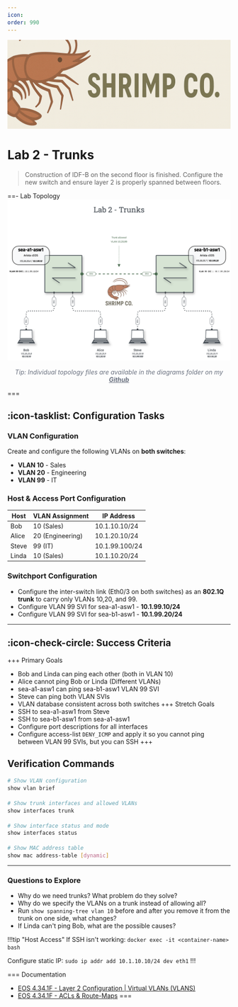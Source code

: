 ```yaml
---
icon:
order: 990
---
```

![](/static/network-academy/shrimpco/banner.png)

# Lab 2 - Trunks
> Construction of IDF-B on the second floor is finished. Configure the new switch and ensure layer 2 is properly spanned between floors.

==- Lab Topology
![](https://raw.githubusercontent.com/network-chadmin/containerlab/refs/heads/main/network-academy/shrimp-co/diagrams/02_trunks.png)

<p style="font-style: italic; color: #6b7280; font-size: 0.875rem; margin-top: 8px; text-align: center;">
<em>Tip: Individual topology files are available in the diagrams folder on my<strong><a href="https://github.com/network-chadmin/containerlab/tree/main/network-academy/shrimp-co/diagrams" style="color: #6b7280;"> Github</a></strong></em>
</p>
===

## :icon-tasklist: Configuration Tasks

### VLAN Configuration

Create and configure the following VLANs on **both switches**:

- **VLAN 10** - Sales
- **VLAN 20** - Engineering 
- **VLAN 99** - IT

### Host & Access Port Configuration

| **Host** | **VLAN Assignment** | **IP Address** |
|------|------|------|
| Bob | 10 (Sales) | 10.1.10.10/24 |
| Alice | 20 (Engineering) | 10.1.20.10/24 |
| Steve | 99 (IT) | 10.1.99.100/24 |
| Linda | 10 (Sales) | 10.1.10.20/24 |

### Switchport Configuration

- Configure the inter-switch link (Eth0/3 on both switches) as an **802.1Q trunk** to carry only VLANs 10,20, and 99.
- Configure VLAN 99 SVI for sea-a1-asw1 - **10.1.99.10/24**
- Configure VLAN 99 SVI for sea-b1-asw1 - **10.1.99.20/24**

---

## :icon-check-circle: Success Criteria

+++ Primary Goals
- Bob and Linda can ping each other (both in VLAN 10)
- Alice cannot ping Bob or Linda (Different VLANs)
- sea-a1-asw1 can ping sea-b1-asw1 VLAN 99 SVI
- Steve can ping both VLAN SVIs
- VLAN database consistent across both switches
+++ Stretch Goals
- SSH to sea-a1-asw1 from Steve
- SSH to sea-b1-asw1 from sea-a1-asw1
- Configure port descriptions for all interfaces
- Configure access-list `DENY_ICMP` and apply it so you cannot ping between VLAN 99 SVIs, but you can SSH
+++

## Verification Commands

```bash eos
# Show VLAN configuration
show vlan brief

# Show trunk interfaces and allowed VLANs
show interfaces trunk

# Show interface status and mode
show interfaces status

# Show MAC address table
show mac address-table [dynamic]
```

---

### Questions to Explore
- Why do we need trunks? What problem do they solve?
- Why do we specify the VLANs on a trunk instead of allowing all?
- Run `show spanning-tree vlan 10` before and after you remove it from the trunk on one side, what changes?
- If Linda can't ping Bob, what are the possible causes?

!!!tip "Host Access"
If SSH isn't working: `docker exec -it <container-name> bash`

Configure static IP: `sudo ip addr add 10.1.10.10/24 dev eth1`
!!!

=== Documentation
* [EOS 4.34.1F - Layer 2 Configuration | Virtual VLANs (VLANS)](https://www.arista.com/en/um-eos/eos-virtual-lans-vlans)
* [EOS 4.34.1F - ACLs & Route-Maps](https://www.arista.com/en/um-eos/eos-acls-and-route-maps#xx1151204)
===